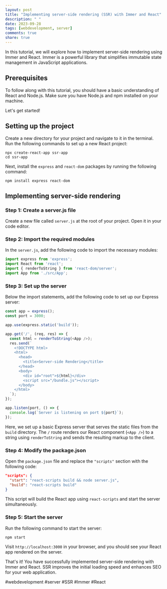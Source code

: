 ```yaml
---
layout: post
title: "Implementing server-side rendering (SSR) with Immer and React"
description: " "
date: 2023-09-28
tags: [webdevelopment, server]
comments: true
share: true
---
```


In this tutorial, we will explore how to implement server-side rendering using Immer and React. Immer is a powerful library that simplifies immutable state management in JavaScript applications.

## Prerequisites

To follow along with this tutorial, you should have a basic understanding of React and Node.js. Make sure you have Node.js and npm installed on your machine.

Let's get started!

## Setting up the project

Create a new directory for your project and navigate to it in the terminal. Run the following commands to set up a new React project:

```shell
npx create-react-app ssr-app
cd ssr-app
```

Next, install the `express` and `react-dom` packages by running the following command:

```shell
npm install express react-dom
```

## Implementing server-side rendering

### Step 1: Create a server.js file

Create a new file called `server.js` at the root of your project. Open it in your code editor.

### Step 2: Import the required modules

In the `server.js`, add the following code to import the necessary modules:

```javascript
import express from 'express';
import React from 'react';
import { renderToString } from 'react-dom/server';
import App from './src/App';
```

### Step 3: Set up the server

Below the import statements, add the following code to set up our Express server:

```javascript
const app = express();
const port = 3000;

app.use(express.static('build'));

app.get('/', (req, res) => {
  const html = renderToString(<App />);
  res.send(`
    <!DOCTYPE html>
    <html>
      <head>
        <title>Server-side Rendering</title>
      </head>
      <body>
        <div id="root">${html}</div>
        <script src="/bundle.js"></script>
      </body>
    </html>
  `);
});

app.listen(port, () => {
  console.log(`Server is listening on port ${port}`);
});
```

Here, we set up a basic Express server that serves the static files from the `build` directory. The `/` route renders our React component (`<App />`) to a string using `renderToString` and sends the resulting markup to the client.

### Step 4: Modify the package.json

Open the `package.json` file and replace the `"scripts"` section with the following code:

```json
"scripts": {
  "start": "react-scripts build && node server.js",
  "build": "react-scripts build"
}
```

This script will build the React app using `react-scripts` and start the server simultaneously.

### Step 5: Start the server

Run the following command to start the server:

```shell
npm start
```

Visit `http://localhost:3000` in your browser, and you should see your React app rendered on the server.

That's it! You have successfully implemented server-side rendering with Immer and React. SSR improves the initial loading speed and enhances SEO for your web application.

#webdevelopment #server #SSR #Immer #React